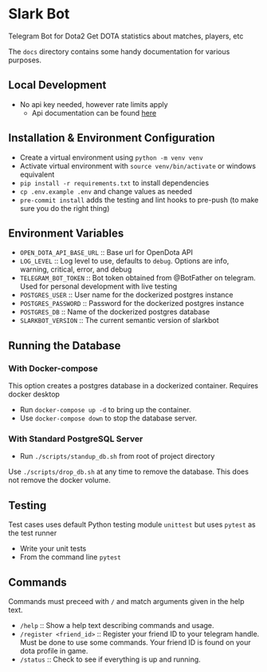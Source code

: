 
# Slark Bot

Telegram Bot for Dota2
Get DOTA statistics about matches, players, etc

The `docs` directory contains some handy documentation for various purposes.

## Local Development
 - No api key needed, however rate limits apply
   - Api documentation can be found [here](https://docs.opendota.com/#)


## Installation & Environment Configuration 
 - Create a virtual environment using `python -m venv venv`
 - Activate virtual environment with `source venv/bin/activate` or windows equivalent
 - `pip install -r requirements.txt` to install dependencies
 - `cp .env.example .env` and change values as needed
 - `pre-commit install` adds the testing and lint hooks to pre-push (to make sure you do the right thing)

## Environment Variables
 - `OPEN_DOTA_API_BASE_URL` :: Base url for OpenDota API
 - `LOG_LEVEL` :: Log level to use, defaults to `debug`. Options are info, warning, critical, error, and debug
 - `TELEGRAM_BOT_TOKEN` :: Bot token obtained from @BotFather on telegram. Used for personal development with live testing
 - `POSTGRES_USER` :: User name for the dockerized postgres instance
 - `POSTGRES_PASSWORD` :: Password for the dockerized postgres instance
 - `POSTGRES_DB` :: Name of the dockerized postgres database
 - `SLARKBOT_VERSION` :: The current semantic version of slarkbot


## Running the Database
### With Docker-compose
This option creates a postgres database in a dockerized container. Requires docker desktop
 - Run `docker-compose up -d` to bring up the container.
 - Use `docker-compose down` to stop the database server.

### With Standard PostgreSQL Server
 - Run `./scripts/standup_db.sh` from root of project directory

Use `./scripts/drop_db.sh` at any time to remove the database. This does not remove the docker volume.

## Testing
Test cases uses default Python testing module `unittest` but uses `pytest` as the test runner
 - Write your unit tests
 - From the command line `pytest`


## Commands
Commands must preceed with `/` and match arguments given in the help text.
 - `/help` :: Show a help text describing commands and usage.
 - `/register <friend_id>` :: Register your friend ID to your telegram handle. Must be done to use some commands. Your friend ID is found on your dota profile in game.
 - `/status` :: Check to see if everything is up and running.
